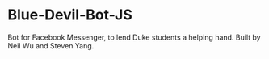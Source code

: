 # Blue-Devil-Bot-JS
Bot for Facebook Messenger, to lend Duke students a helping hand. Built by Neil Wu and Steven Yang.
